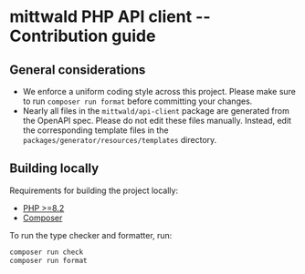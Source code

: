 # mittwald PHP API client -- Contribution guide

## General considerations

- We enforce a uniform coding style across this project. Please make sure to run
  `composer run format` before committing your changes.
- Nearly all files in the `mittwald/api-client` package are generated from the
  OpenAPI spec. Please do not edit these files manually. Instead, edit the
  corresponding template files in the `packages/generator/resources/templates`
  directory.

## Building locally

Requirements for building the project locally:

- [PHP >=8.2](https://php.net/)
- [Composer](https://getcomposer.org/)

To run the type checker and formatter, run:

```bash
composer run check
composer run format
```